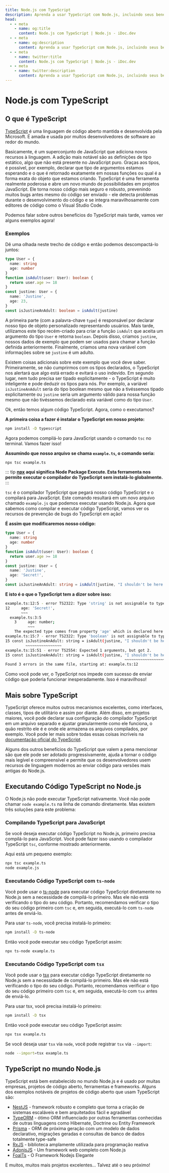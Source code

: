 ```yaml
---
title: Node.js com TypeScript
description: Aprenda a usar TypeScript com Node.js, incluindo seus benefícios, instalação e uso. Descubra como compilar e executar código TypeScript e explore suas características e ferramentas.
head:
  - - meta
    - name: og:title
      content: Node.js com TypeScript | Node.js - iDoc.dev
  - - meta
    - name: og:description
      content: Aprenda a usar TypeScript com Node.js, incluindo seus benefícios, instalação e uso. Descubra como compilar e executar código TypeScript e explore suas características e ferramentas.
  - - meta
    - name: twitter:title
      content: Node.js com TypeScript | Node.js - iDoc.dev
  - - meta
    - name: twitter:description
      content: Aprenda a usar TypeScript com Node.js, incluindo seus benefícios, instalação e uso. Descubra como compilar e executar código TypeScript e explore suas características e ferramentas.
---
```



# Node.js com TypeScript

## O que é TypeScript

[TypeScript](https://www.typescriptlang.org) é uma linguagem de código aberto mantida e desenvolvida pela Microsoft. É amada e usada por muitos desenvolvedores de software ao redor do mundo.

Basicamente, é um superconjunto de JavaScript que adiciona novos recursos à linguagem. A adição mais notável são as definições de tipo estático, algo que não está presente no JavaScript puro. Graças aos tipos, é possível, por exemplo, declarar que tipo de argumentos estamos esperando e o que é retornado exatamente em nossas funções ou qual é a forma exata do objeto que estamos criando. TypeScript é uma ferramenta realmente poderosa e abre um novo mundo de possibilidades em projetos JavaScript. Ele torna nosso código mais seguro e robusto, prevenindo muitos bugs antes mesmo do código ser enviado - ele detecta problemas durante o desenvolvimento do código e se integra maravilhosamente com editores de código como o Visual Studio Code.

Podemos falar sobre outros benefícios do TypeScript mais tarde, vamos ver alguns exemplos agora!

### Exemplos

Dê uma olhada neste trecho de código e então podemos descompactá-lo juntos:

```ts
type User = {
  name: string
  age: number
}
function isAdult(user: User): boolean {
  return user.age >= 18
}
const justine: User = {
  name: 'Justine',
  age: 23,
}
const isJustineAnAdult: boolean = isAdult(justine)
```

A primeira parte (com a palavra-chave `type`) é responsável por declarar nosso tipo de objeto personalizado representando usuários. Mais tarde, utilizamos este tipo recém-criado para criar a função `isAdult` que aceita um argumento do tipo `User` e retorna `boolean`. Depois disso, criamos `justine`, nossos dados de exemplo que podem ser usados para chamar a função definida anteriormente. Finalmente, criamos uma nova variável com informações sobre se `justine` é um adulto.

Existem coisas adicionais sobre este exemplo que você deve saber. Primeiramente, se não cumprirmos com os tipos declarados, o TypeScript nos alertará que algo está errado e evitará o uso indevido. Em segundo lugar, nem tudo precisa ser tipado explicitamente - o TypeScript é muito inteligente e pode deduzir os tipos para nós. Por exemplo, a variável `isJustineAnAdult` seria do tipo boolean mesmo que não a tivéssemos tipado explicitamente ou `justine` seria um argumento válido para nossa função mesmo que não tivéssemos declarado esta variável como do tipo `User`.

Ok, então temos algum código TypeScript. Agora, como o executamos?

**A primeira coisa a fazer é instalar o TypeScript em nosso projeto:**

```bash
npm install -D typescript
```

Agora podemos compilá-lo para JavaScript usando o comando `tsc` no terminal. Vamos fazer isso!

**Assumindo que nosso arquivo se chama `example.ts`, o comando seria:**

```bash
npx tsc example.ts
```

::: tip
**[npx](https://www.npmjs.com/package/npx) aqui significa Node Package Execute. Esta ferramenta nos permite executar o compilador do TypeScript sem instalá-lo globalmente.**
:::

`tsc` é o compilador TypeScript que pegará nosso código TypeScript e o compilará para JavaScript. Este comando resultará em um novo arquivo chamado `example.js` que podemos executar usando Node.js. Agora que sabemos como compilar e executar código TypeScript, vamos ver os recursos de prevenção de bugs do TypeScript em ação!

**É assim que modificaremos nosso código:**

```ts
type User = {
  name: string
  age: number
}
function isAdult(user: User): boolean {
  return user.age >= 18
}
const justine: User = {
  name: 'Justine',
  age: 'Secret!',
}
const isJustineAnAdult: string = isAdult(justine, "I shouldn't be here!")
```

**E isto é o que o TypeScript tem a dizer sobre isso:**

```bash
example.ts:12:5 - error TS2322: Type 'string' is not assignable to type 'number'.
12     age: 'Secret!',
       ~~~
  example.ts:3:5
    3     age: number;
          ~~~
    The expected type comes from property 'age' which is declared here on type 'User'
example.ts:15:7 - error TS2322: Type 'boolean' is not assignable to type 'string'.
15 const isJustineAnAdult: string = isAdult(justine, "I shouldn't be here!");
         ~~~~~~~~~~~~~~~~
example.ts:15:51 - error TS2554: Expected 1 arguments, but got 2.
15 const isJustineAnAdult: string = isAdult(justine, "I shouldn't be here!");
                                                     ~~~~~~~~~~~~~~~~~~~~~~
Found 3 errors in the same file, starting at: example.ts:12
```

Como você pode ver, o TypeScript nos impede com sucesso de enviar código que poderia funcionar inesperadamente. Isso é maravilhoso!


## Mais sobre TypeScript

TypeScript oferece muitos outros mecanismos excelentes, como interfaces, classes, tipos de utilitário e assim por diante. Além disso, em projetos maiores, você pode declarar sua configuração do compilador TypeScript em um arquivo separado e ajustar granularmente como ele funciona, o quão restrito ele é e onde ele armazena os arquivos compilados, por exemplo. Você pode ler mais sobre todas essas coisas incríveis na [documentação oficial do TypeScript](https://www.typescriptlang.org/docs).

Alguns dos outros benefícios do TypeScript que valem a pena mencionar são que ele pode ser adotado progressivamente, ajuda a tornar o código mais legível e compreensível e permite que os desenvolvedores usem recursos de linguagem modernos ao enviar código para versões mais antigas do Node.js.

## Executando Código TypeScript no Node.js

O Node.js não pode executar TypeScript nativamente. Você não pode chamar `node example.ts` na linha de comando diretamente. Mas existem três soluções para este problema:

### Compilando TypeScript para JavaScript

Se você deseja executar código TypeScript no Node.js, primeiro precisa compilá-lo para JavaScript. Você pode fazer isso usando o compilador TypeScript `tsc`, conforme mostrado anteriormente.

Aqui está um pequeno exemplo:

```bash
npx tsc example.ts
node example.js
```

### Executando Código TypeScript com `ts-node`

Você pode usar o [ts-node](https://www.npmjs.com/package/ts-node) para executar código TypeScript diretamente no Node.js sem a necessidade de compilá-lo primeiro. Mas ele não está verificando o tipo do seu código. Portanto, recomendamos verificar o tipo do seu código primeiro com `tsc` e, em seguida, executá-lo com `ts-node` antes de enviá-lo.

Para usar `ts-node`, você precisa instalá-lo primeiro:

````bash
npm install -D ts-node
````

Então você pode executar seu código TypeScript assim:

```bash
npx ts-node example.ts
````

### Executando Código TypeScript com `tsx`

Você pode usar o [tsx](https://www.npmjs.com/package/tsx) para executar código TypeScript diretamente no Node.js sem a necessidade de compilá-lo primeiro. Mas ele não está verificando o tipo do seu código. Portanto, recomendamos verificar o tipo do seu código primeiro com `tsc` e, em seguida, executá-lo com `tsx` antes de enviá-lo.

Para usar tsx, você precisa instalá-lo primeiro:

```bash
npm install -D tsx
```

Então você pode executar seu código TypeScript assim:

```bash
npx tsx example.ts
```

Se você deseja usar `tsx` via `node`, você pode registrar `tsx` via `--import`:

```bash
node --import=tsx example.ts
```


## TypeScript no mundo Node.js

TypeScript está bem estabelecido no mundo Node.js e é usado por muitas empresas, projetos de código aberto, ferramentas e frameworks. Alguns dos exemplos notáveis de projetos de código aberto que usam TypeScript são:

- [NestJS](https://nestjs.com) - framework robusto e completo que torna a criação de sistemas escaláveis e bem arquitetados fácil e agradável
- [TypeORM](https://typeorm.io) - ótimo ORM influenciado por outras ferramentas conhecidas de outras linguagens como Hibernate, Doctrine ou Entity Framework
- [Prisma](https://prisma.io) - ORM de próxima geração com um modelo de dados declarativo, migrações geradas e consultas de banco de dados totalmente type-safe
- [RxJS](https://rxjs.dev) - biblioteca amplamente utilizada para programação reativa
- [AdonisJS](https://adonisjs.com) - Um framework web completo com Node.js
- [FoalTs](https://foal.dev) - O Framework Nodejs Elegante

E muitos, muitos mais projetos excelentes... Talvez até o seu próximo!

